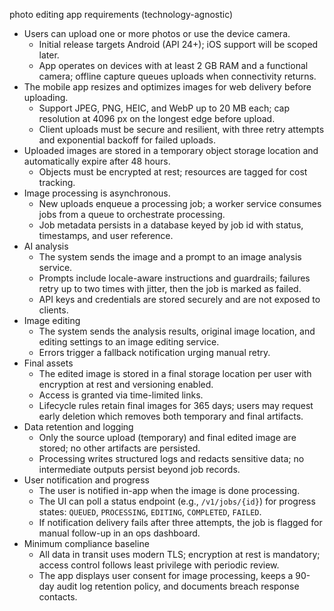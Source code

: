 photo editing app requirements (technology-agnostic)
- Users can upload one or more photos or use the device camera.
  - Initial release targets Android (API 24+); iOS support will be scoped later.
  - App operates on devices with at least 2 GB RAM and a functional camera; offline capture queues uploads when connectivity returns.
- The mobile app resizes and optimizes images for web delivery before uploading.
  - Support JPEG, PNG, HEIC, and WebP up to 20 MB each; cap resolution at 4096 px on the longest edge before upload.
  - Client uploads must be secure and resilient, with three retry attempts and exponential backoff for failed uploads.
- Uploaded images are stored in a temporary object storage location and automatically expire after 48 hours.
  - Objects must be encrypted at rest; resources are tagged for cost tracking.
- Image processing is asynchronous.
  - New uploads enqueue a processing job; a worker service consumes jobs from a queue to orchestrate processing.
  - Job metadata persists in a database keyed by job id with status, timestamps, and user reference.
- AI analysis
  - The system sends the image and a prompt to an image analysis service.
  - Prompts include locale-aware instructions and guardrails; failures retry up to two times with jitter, then the job is marked as failed.
  - API keys and credentials are stored securely and are not exposed to clients.
- Image editing
  - The system sends the analysis results, original image location, and editing settings to an image editing service.
  - Errors trigger a fallback notification urging manual retry.
- Final assets
  - The edited image is stored in a final storage location per user with encryption at rest and versioning enabled.
  - Access is granted via time-limited links.
  - Lifecycle rules retain final images for 365 days; users may request early deletion which removes both temporary and final artifacts.
- Data retention and logging
  - Only the source upload (temporary) and final edited image are stored; no other artifacts are persisted.
  - Processing writes structured logs and redacts sensitive data; no intermediate outputs persist beyond job records.
- User notification and progress
  - The user is notified in-app when the image is done processing.
  - The UI can poll a status endpoint (e.g., `/v1/jobs/{id}`) for progress states: `QUEUED`, `PROCESSING`, `EDITING`, `COMPLETED`, `FAILED`.
  - If notification delivery fails after three attempts, the job is flagged for manual follow-up in an ops dashboard.
- Minimum compliance baseline
  - All data in transit uses modern TLS; encryption at rest is mandatory; access control follows least privilege with periodic review.
  - The app displays user consent for image processing, keeps a 90-day audit log retention policy, and documents breach response contacts.
